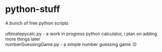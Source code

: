 # python-stuff
A bunch of free python scripts <br>
<br>
ultimatepycalc.py - a work in progress python calculator, i plan on adding more things later <br>
numberGuessingGame.py - a simple number guessing game :D
